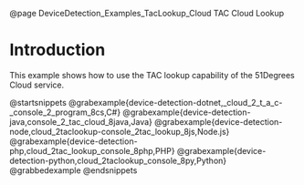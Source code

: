 @page DeviceDetection_Examples_TacLookup_Cloud TAC Cloud Lookup

# Introduction

This example shows how to use the TAC lookup capability of the 51Degrees Cloud service.

@startsnippets
@grabexample{device-detection-dotnet,_cloud_2_t_a_c-_console_2_program_8cs,C#}
@grabexample{device-detection-java,console_2_tac_cloud_8java,Java}
@grabexample{device-detection-node,cloud_2taclookup-console_2tac_lookup_8js,Node.js}
@grabexample{device-detection-php,cloud_2tac_lookup_console_8php,PHP}
@grabexample{device-detection-python,cloud_2taclookup_console_8py,Python}
@grabbedexample
@endsnippets
